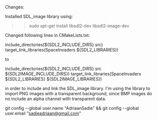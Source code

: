 Changes:

Installed SDL_image library using:
>> sudo apt-get install libsdl2-dev libsdl2-image-dev

Changed following lines in CMakeLists.txt:

include_directories(${SDL2_INCLUDE_DIRS} src)
target_link_libraries(SpaceInvaders ${SDL2_LIBRARIES})

to

include_directories(${SDL2_INCLUDE_DIRS} src ${SDL2IMAGE_INCLUDE_DIRS})
target_link_libraries(SpaceInvaders ${SDL2_LIBRARIES} ${SDL2IMAGE_LIBRARIES})

in order to include and link the SDL_image library. I'm using the library to import PNG images with a transparent background, since
BMP images do no include an alpha channel with transparent data.









git config --global user.name "AdriaanSadie" && git config --global user.email "sadieadriaan@gmail.com"